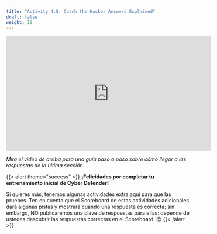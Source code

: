 ```yaml
---
title: "Activity 4.5: Catch the Hacker Answers Explained"
draft: false
weight: 18
---
```


<p style="text-align: center;"><iframe width="560" height="315" src="https://www.youtube.com/embed/tnPTxU0ffO4" frameborder="0" allow="accelerometer; autoplay; encrypted-media; gyroscope; picture-in-picture" allowfullscreen></iframe></p>

*Mira el video de arriba para una guía paso a paso sobre cómo llegar a las respuestas de la última sección.*

{{< alert theme="success" >}} **¡Felicidades por completar tu entrenamiento inicial de Cyber Defender!**

Si quieres más, tenemos algunas actividades extra aquí para que las pruebes. Ten en cuenta que el Scoreboard de estas actividades adicionales dará algunas pistas y mostrará cuándo una respuesta es correcta; sin embargo, NO publicaremos una clave de respuestas para ellas: depende de ustedes descubrir las respuestas correctas en el Scoreboard. 😊 {{< /alert >}}